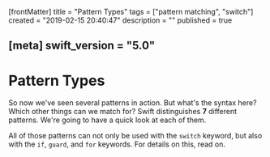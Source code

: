 [frontMatter]
title = "Pattern Types"
tags = ["pattern matching", "switch"]
created = "2019-02-15 20:40:47"
description = ""
published = true

[meta]
swift_version = "5.0"
---

# Pattern Types

So now we\'ve seen several patterns in action. But what\'s the syntax
here? Which other things can we match for? Swift distinguishes **7**
different patterns. We\'re going to have a quick look at each of them.

All of those patterns can not only be used with the `switch` keyword,
but also with the `if`, `guard`, and `for` keywords. For details on
this, read on.
